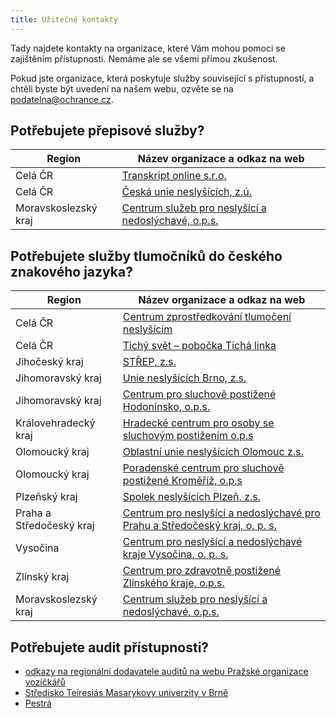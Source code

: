 ```yaml
---
title: Užitečné kontakty
---
```


Tady najdete kontakty na organizace, které Vám mohou pomoci se zajištěním přístupnosti. Nemáme ale se všemi přímou zkušenost.

Pokud jste organizace, která poskytuje služby související s přístupností, a chtěli byste být uvedení na našem webu, ozvěte se na [podatelna@ochrance.cz](mailto:podatelna@ochrance.cz).

## Potřebujete přepisové služby?

| **Region** | **Název organizace a odkaz na web** |
| --- | --- |
| Celá ČR | [Transkript online s.r.o.](https://transkript.cz/) |
| Celá ČR | [Česká unie neslyšících, z.ú.](https://www.cun.cz/socialni-sluzby/simultanni-prepis/) |
| Moravskoslezský kraj | [Centrum služeb pro neslyšící a nedoslýchavé, o.p.s.](https://www.csnn.cz/sluzby/pro-neslysici-a-nedoslychave/simultanni-prepis) |

## Potřebujete služby tlumočníků do českého znakového jazyka?

| **Region** | **Název organizace a odkaz na web** |
| --- | --- |
| Celá ČR | [Centrum zprostředkování tlumočení neslyšícím](https://cztn.cz/) |
| Celá ČR | [Tichý svět – pobočka Tichá linka](https://www.tichalinka.cz/) |
| Jihočeský kraj | [STŘEP, z.s.](https://www.tlumocenistrep.cz/) |
| Jihomoravský kraj | [Unie neslyšících Brno, z.s.](https://www.unb.cz/ts-informace/) |
| Jihomoravský kraj | [Centrum pro sluchově postižené Hodonínsko, o.p.s.](https://www.cpsphodoninsko.cz/sluzby/tlumocnicke-sluzby/) |
| Královehradecký kraj | [Hradecké centrum pro osoby se sluchovým postižením o.p.s](https://www.hradeckecentrum.cz/socialni-sluzby/tlumocnicke-sluzby/) |
| Olomoucký kraj | [Oblastní unie neslyšících Olomouc z.s.](https://www.ounol.cz/co-nabizime/tlumocnicka-sluzba/) |
| Olomoucký kraj | [Poradenské centrum pro sluchově postižené Kroměříž, o.p.s](https://www.chcislyset.cz/tlumocnicke-sluzby.php) |
| Plzeňský kraj | [Spolek neslyšících Plzeň, z.s.](http://www.snplzen.cz/sluzby/tlumocnicka-sluzba/) |
| Praha a Středočeský kraj | [Centrum pro neslyšící a nedoslýchavé pro Prahu a Středočeský kraj, o. p. s.](https://www.cnn-ops.cz/tlumocnicka-sluzba/hlavni-strana-ts) |
| Vysočina | [Centrum pro neslyšící a nedoslýchavé kraje Vysočina, o. p. s.](https://cnn-vysocina.cz/tlumocnicke-sluzby/) |
| Zlínský kraj | [Centrum pro zdravotně postižené Zlínského kraje, o.p.s.](https://www.czp-zk.cz/tlumocnicka-sluzba/) |
| Moravskoslezský kraj | [Centrum služeb pro neslyšící a nedoslýchavé, o.p.s.](https://www.csnn.cz/sluzby/pro-neslysici-a-nedoslychave/tlumoceni-do-ceskeho-znakoveho-jazyka) |

## Potřebujete audit přístupnosti?

- [odkazy na regionální dodavatele auditů na webu Pražské organizace vozíčkářů](https://www.presbariery.cz/cz/mapovani-barierovosti/mapujici-organizace-a-instituce)
- [Středisko Teiresiás Masarykovy univerzity v Brně](https://www.teiresias.muni.cz/cz/nase-sluzby/monitoring-architektonicke-pristupnosti)
- [Pestrá](https://www.pestra.cz/audit-bezbarierovosti)
